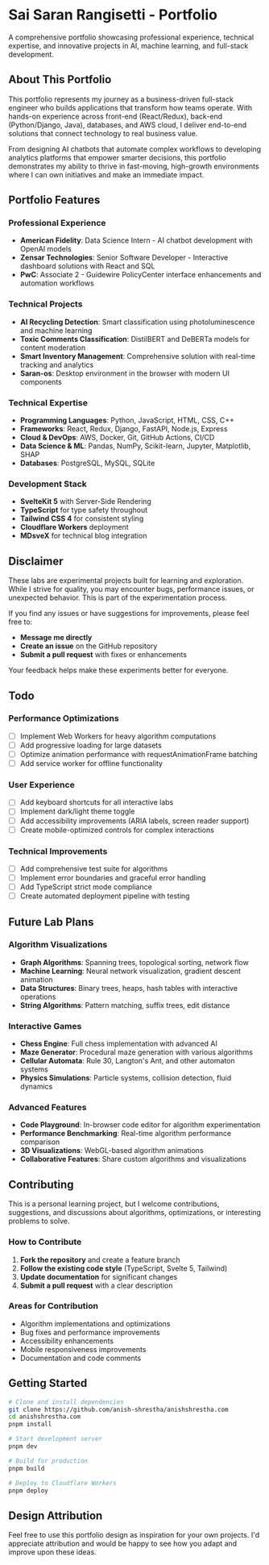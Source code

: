 # Sai Saran Rangisetti - Portfolio

A comprehensive portfolio showcasing professional experience, technical expertise, and innovative projects in AI, machine learning, and full-stack development.

## About This Portfolio

This portfolio represents my journey as a business-driven full-stack engineer who builds applications that transform how teams operate. With hands-on experience across front-end (React/Redux), back-end (Python/Django, Java), databases, and AWS cloud, I deliver end-to-end solutions that connect technology to real business value.

From designing AI chatbots that automate complex workflows to developing analytics platforms that empower smarter decisions, this portfolio demonstrates my ability to thrive in fast-moving, high-growth environments where I can own initiatives and make an immediate impact.

## Portfolio Features

### Professional Experience

- **American Fidelity**: Data Science Intern - AI chatbot development with OpenAI models
- **Zensar Technologies**: Senior Software Developer - Interactive dashboard solutions with React and SQL
- **PwC**: Associate 2 - Guidewire PolicyCenter interface enhancements and automation workflows

### Technical Projects

- **AI Recycling Detection**: Smart classification using photoluminescence and machine learning
- **Toxic Comments Classification**: DistilBERT and DeBERTa models for content moderation
- **Smart Inventory Management**: Comprehensive solution with real-time tracking and analytics
- **Saran-os**: Desktop environment in the browser with modern UI components

### Technical Expertise

- **Programming Languages**: Python, JavaScript, HTML, CSS, C++
- **Frameworks**: React, Redux, Django, FastAPI, Node.js, Express
- **Cloud & DevOps**: AWS, Docker, Git, GitHub Actions, CI/CD
- **Data Science & ML**: Pandas, NumPy, Scikit-learn, Jupyter, Matplotlib, SHAP
- **Databases**: PostgreSQL, MySQL, SQLite

### Development Stack

- **SvelteKit 5** with Server-Side Rendering
- **TypeScript** for type safety throughout
- **Tailwind CSS 4** for consistent styling
- **Cloudflare Workers** deployment
- **MDsveX** for technical blog integration

## Disclaimer

These labs are experimental projects built for learning and exploration. While I strive for quality, you may encounter bugs, performance issues, or unexpected behavior. This is part of the experimentation process.

If you find any issues or have suggestions for improvements, please feel free to:

- **Message me directly**
- **Create an issue** on the GitHub repository
- **Submit a pull request** with fixes or enhancements

Your feedback helps make these experiments better for everyone.

## Todo

### Performance Optimizations

- [ ] Implement Web Workers for heavy algorithm computations
- [ ] Add progressive loading for large datasets
- [ ] Optimize animation performance with requestAnimationFrame batching
- [ ] Add service worker for offline functionality

### User Experience

- [ ] Add keyboard shortcuts for all interactive labs
- [ ] Implement dark/light theme toggle
- [ ] Add accessibility improvements (ARIA labels, screen reader support)
- [ ] Create mobile-optimized controls for complex interactions

### Technical Improvements

- [ ] Add comprehensive test suite for algorithms
- [ ] Implement error boundaries and graceful error handling
- [ ] Add TypeScript strict mode compliance
- [ ] Create automated deployment pipeline with testing

## Future Lab Plans

### Algorithm Visualizations

- **Graph Algorithms**: Spanning trees, topological sorting, network flow
- **Machine Learning**: Neural network visualization, gradient descent animation
- **Data Structures**: Binary trees, heaps, hash tables with interactive operations
- **String Algorithms**: Pattern matching, suffix trees, edit distance

### Interactive Games

- **Chess Engine**: Full chess implementation with advanced AI
- **Maze Generator**: Procedural maze generation with various algorithms
- **Cellular Automata**: Rule 30, Langton's Ant, and other automaton systems
- **Physics Simulations**: Particle systems, collision detection, fluid dynamics

### Advanced Features

- **Code Playground**: In-browser code editor for algorithm experimentation
- **Performance Benchmarking**: Real-time algorithm performance comparison
- **3D Visualizations**: WebGL-based algorithm animations
- **Collaborative Features**: Share custom algorithms and visualizations

## Contributing

This is a personal learning project, but I welcome contributions, suggestions, and discussions about algorithms, optimizations, or interesting problems to solve.

### How to Contribute

1. **Fork the repository** and create a feature branch
2. **Follow the existing code style** (TypeScript, Svelte 5, Tailwind)
3. **Update documentation** for significant changes
4. **Submit a pull request** with a clear description

### Areas for Contribution

- Algorithm implementations and optimizations
- Bug fixes and performance improvements
- Accessibility enhancements
- Mobile responsiveness improvements
- Documentation and code comments

## Getting Started

```bash
# Clone and install dependencies
git clone https://github.com/anish-shrestha/anishshrestha.com
cd anishshrestha.com
pnpm install

# Start development server
pnpm dev

# Build for production
pnpm build

# Deploy to Cloudflare Workers
pnpm deploy
```

## Design Attribution

Feel free to use this portfolio design as inspiration for your own projects. I'd appreciate attribution and would be happy to see how you adapt and improve upon these ideas.
